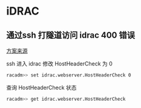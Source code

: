# iDRAC
## 通过ssh 打隧道访问 idrac 400 错误
[方案来源](https://www.dell.com/support/kbdoc/en-in/000193619/http-https-fqdn-connection-failures-on-idrac9-firmware-version-5-10-00-00?dgc=SM&cid=376139&lid=spr8799951350&refid=sm_LITHIUM_spr8799951350&linkId=199564916)

ssh 进入 idrac 修改 HostHeaderCheck 为 0
```sh
racadm>> set idrac.webserver.HostHeaderCheck 0
```
查询 HostHeaderCheck 状态
```sh
racadm>> get idrac.webserver.HostHeaderCheck
```